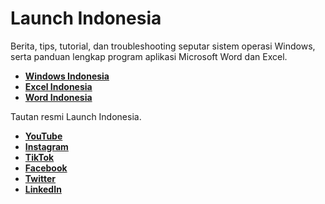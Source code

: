 # Launch Indonesia

Berita, tips, tutorial, dan troubleshooting seputar sistem operasi Windows, serta panduan lengkap program aplikasi Microsoft Word dan Excel.

- [**Windows Indonesia**](https://windowsindonesia.com)
- [**Excel Indonesia**](https://excelindonesia.com)
- [**Word Indonesia**](https://wordindonesia.com)

Tautan resmi Launch Indonesia.

- [**YouTube**](https://www.youtube.com/@launchindonesia)
- [**Instagram**](https://www.instagram.com/launchindonesia)
- [**TikTok**](https://www.tiktok.com/@launchindonesia)
- [**Facebook**](https://www.facebook.com/launchidn)
- [**Twitter**](https://twitter.com/launchidn)
- [**LinkedIn**](https://www.linkedin.com/company/launchindonesia)

